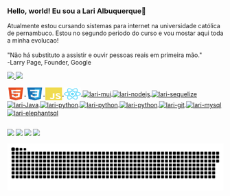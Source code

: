 ### Hello, world! Eu sou a Lari Albuquerque👋

Atualmente estou cursando sistemas para internet na universidade católica de pernambuco. Estou no segundo periodo do curso e vou mostar aqui toda a minha evolucao! <br><br>
"Não há substituto a assistir e ouvir pessoas reais em primeira mão." <br> -Larry Page, Founder, Google <br>

<div>
  <a href="https://github.com/larialbu">
  <img height="180em" src="https://github-readme-stats.vercel.app/api?username=larialbu&show_icons=true&theme=midnight-purple&include_all_commits=true&count_private=true"/>
  <img height="180em" src="https://github-readme-stats.vercel.app/api/top-langs/?username=larialbu&layout=compact&langs_count=7&theme=midnight-purple"/>
</div>

<div style="display: inline_block"><br>
  <img align="center" alt="lari-HTML" height="30" width="40" src="https://raw.githubusercontent.com/devicons/devicon/master/icons/html5/html5-original.svg">
  <img align="center" alt="lari-CSS" height="30" width="40" src="https://raw.githubusercontent.com/devicons/devicon/master/icons/css3/css3-original.svg">
  <img align="center" alt="lari-Js" height="30" width="40" src="https://raw.githubusercontent.com/devicons/devicon/master/icons/javascript/javascript-plain.svg">
  <img align="center" alt="lari-React" height="30" width="40" src="https://raw.githubusercontent.com/devicons/devicon/master/icons/react/react-original.svg">
  <img align="center" alt="lari-mui" height="30" width="40" src="https://cdn.jsdelivr.net/gh/devicons/devicon/icons/materialui/materialui-original.svg">
  <img align="center" alt="lari-nodejs" height="30" width="40" src="https://cdn.jsdelivr.net/gh/devicons/devicon/icons/nodejs/nodejs-original.svg">
  <img align="center" alt="lari-sequelize" height="30" width="40" src="https://cdn.jsdelivr.net/gh/devicons/devicon/icons/sequelize/sequelize-original.svg" />
  <img align="center" alt="lari-Java" height="30" width="40" src="https://cdn.jsdelivr.net/gh/devicons/devicon/icons/java/java-original.svg">
  <img align="center" alt="lari-python" height="30" width="40" src="https://cdn.jsdelivr.net/gh/devicons/devicon/icons/python/python-original.svg">
  <img align="center" alt="lari-python" height="30" width="40" src="https://cdn.jsdelivr.net/gh/devicons/devicon/icons/pandas/pandas-original.svg" />
  <img align="center" alt="lari-python" height="30" width="40" src="https://cdn.jsdelivr.net/gh/devicons/devicon/icons/pycharm/pycharm-original.svg" />
  <img align="center" alt="lari-git" height="30" width="40" src="https://cdn.jsdelivr.net/gh/devicons/devicon/icons/git/git-original.svg">
  <img align="center" alt="lari-mysql" height="30" width="40" src="https://cdn.jsdelivr.net/gh/devicons/devicon/icons/mysql/mysql-original.svg">
  <img align="center" alt="lari-elephantsql" height="30" width="40" src="https://cdn.jsdelivr.net/gh/devicons/devicon/icons/postgresql/postgresql-original.svg"> 
</div>

##

<div>
<a href="https://instagram.com/llarissa.png" target="_blank"><img src="https://img.shields.io/badge/Instagram-E4405F?style=for-the-badge&logo=instagram&logoColor=white" target="_blank"></a>
<a href = "mailto:larissaamca1@gmail.com"><img src="https://img.shields.io/badge/Gmail-D14836?style=for-the-badge&logo=gmail&logoColor=white" target=" _blank"></a>
<a href="https://www.linkedin.com/in/larissa-albuquerque-39133a239" target="_blank"><img src="https://img.shields.io/badge/LinkedIn-0077B5?style=for-the-badge&logo=linkedin&logoColor=white" target="_blank"></a>
<a href="https://twitter.com/https_larialb" target="_blank"><img src="https://img.shields.io/badge/Twitter-1DA1F2?style=for-the-badge&logo=twitter&logoColor=white" target="_blank"</a>
</div>

![snake gif](https://github.com/larialbu/larialbu/blob/output/github-contribution-grid-snake.svg)
 
